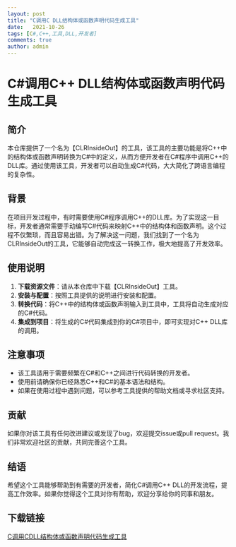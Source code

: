 ```yaml
---
layout: post
title: "C调用C DLL结构体或函数声明代码生成工具"
date:   2021-10-26
tags: [C#,C++,工具,DLL,开发者]
comments: true
author: admin
---
```

# C#调用C++ DLL结构体或函数声明代码生成工具

## 简介

本仓库提供了一个名为【CLRInsideOut】的工具，该工具的主要功能是将C++中的结构体或函数声明转换为C#中的定义，从而方便开发者在C#程序中调用C++的DLL库。通过使用该工具，开发者可以自动生成C#代码，大大简化了跨语言编程的复杂性。

## 背景

在项目开发过程中，有时需要使用C#程序调用C++的DLL库。为了实现这一目标，开发者通常需要手动编写C#代码来映射C++中的结构体和函数声明。这个过程不仅繁琐，而且容易出错。为了解决这一问题，我们找到了一个名为CLRInsideOut的工具，它能够自动完成这一转换工作，极大地提高了开发效率。

## 使用说明

1. **下载资源文件**：请从本仓库中下载【CLRInsideOut】工具。
2. **安装与配置**：按照工具提供的说明进行安装和配置。
3. **转换代码**：将C++中的结构体或函数声明输入到工具中，工具将自动生成对应的C#代码。
4. **集成到项目**：将生成的C#代码集成到你的C#项目中，即可实现对C++ DLL库的调用。

## 注意事项

- 该工具适用于需要频繁在C#和C++之间进行代码转换的开发者。
- 使用前请确保你已经熟悉C++和C#的基本语法和结构。
- 如果在使用过程中遇到问题，可以参考工具提供的帮助文档或寻求社区支持。

## 贡献

如果你对该工具有任何改进建议或发现了bug，欢迎提交issue或pull request。我们非常欢迎社区的贡献，共同完善这个工具。

## 结语

希望这个工具能够帮助到有需要的开发者，简化C#调用C++ DLL的开发流程，提高工作效率。如果你觉得这个工具对你有帮助，欢迎分享给你的同事和朋友。

## 下载链接

[C调用CDLL结构体或函数声明代码生成工具](https://pan.quark.cn/s/8b83d4cee518)